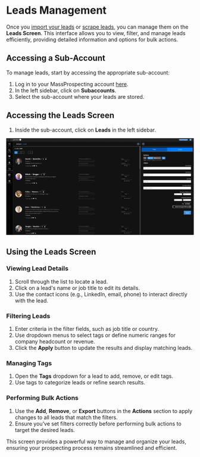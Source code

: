 # Leads Management

Once you [import your leads](/user/4-import-leads.md) or [scrape leads](/user/5-scraping-leads.md), you can manage them on the **Leads Screen**. This interface allows you to view, filter, and manage leads efficiently, providing detailed information and options for bulk actions.

## Accessing a Sub-Account

To manage leads, start by accessing the appropriate sub-account:

1. Log in to your MassProspecting account [here](https://massprospecting.com/login).
2. In the left sidebar, click on **Subaccounts**.
3. Select the sub-account where your leads are stored.

## Accessing the Leads Screen

1. Inside the sub-account, click on **Leads** in the left sidebar.

![Leads Screen](../assets/user/6-1.png)

## Using the Leads Screen

### Viewing Lead Details

1. Scroll through the list to locate a lead.
2. Click on a lead's name or job title to edit its details.
3. Use the contact icons (e.g., LinkedIn, email, phone) to interact directly with the lead.

### Filtering Leads

1. Enter criteria in the filter fields, such as job title or country.
2. Use dropdown menus to select tags or define numeric ranges for company headcount or revenue.
3. Click the **Apply** button to update the results and display matching leads.

### Managing Tags

1. Open the **Tags** dropdown for a lead to add, remove, or edit tags.
2. Use tags to categorize leads or refine search results.

### Performing Bulk Actions

1. Use the **Add**, **Remove**, or **Export** buttons in the **Actions** section to apply changes to all leads that match the filters.
2. Ensure you’ve set filters correctly before performing bulk actions to target the desired leads.

This screen provides a powerful way to manage and organize your leads, ensuring your prospecting process remains streamlined and efficient.
